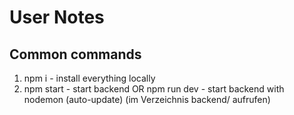 # User Notes
## Common commands
1. npm i       - install everything locally
2. npm start     - start backend OR npm run dev - start backend with nodemon (auto-update) (im Verzeichnis backend/ aufrufen)